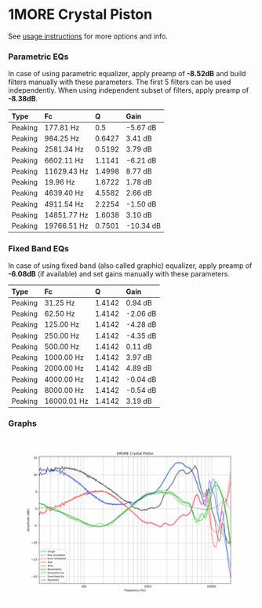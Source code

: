 # 1MORE Crystal Piston
See [usage instructions](https://github.com/jaakkopasanen/AutoEq#usage) for more options and info.

### Parametric EQs
In case of using parametric equalizer, apply preamp of **-8.52dB** and build filters manually
with these parameters. The first 5 filters can be used independently.
When using independent subset of filters, apply preamp of **-8.38dB**.

| Type    | Fc          |      Q | Gain      |
|:--------|:------------|:-------|:----------|
| Peaking | 177.81 Hz   | 0.5    | -5.67 dB  |
| Peaking | 984.25 Hz   | 0.6427 | 3.41 dB   |
| Peaking | 2581.34 Hz  | 0.5192 | 3.79 dB   |
| Peaking | 6602.11 Hz  | 1.1141 | -6.21 dB  |
| Peaking | 11629.43 Hz | 1.4998 | 8.77 dB   |
| Peaking | 19.96 Hz    | 1.6722 | 1.78 dB   |
| Peaking | 4639.40 Hz  | 4.5582 | 2.66 dB   |
| Peaking | 4911.54 Hz  | 2.2254 | -1.50 dB  |
| Peaking | 14851.77 Hz | 1.6038 | 3.10 dB   |
| Peaking | 19766.51 Hz | 0.7501 | -10.34 dB |

### Fixed Band EQs
In case of using fixed band (also called graphic) equalizer, apply preamp of **-6.08dB**
(if available) and set gains manually with these parameters.

| Type    | Fc          |      Q | Gain     |
|:--------|:------------|:-------|:---------|
| Peaking | 31.25 Hz    | 1.4142 | 0.94 dB  |
| Peaking | 62.50 Hz    | 1.4142 | -2.06 dB |
| Peaking | 125.00 Hz   | 1.4142 | -4.28 dB |
| Peaking | 250.00 Hz   | 1.4142 | -4.35 dB |
| Peaking | 500.00 Hz   | 1.4142 | 0.11 dB  |
| Peaking | 1000.00 Hz  | 1.4142 | 3.97 dB  |
| Peaking | 2000.00 Hz  | 1.4142 | 4.89 dB  |
| Peaking | 4000.00 Hz  | 1.4142 | -0.04 dB |
| Peaking | 8000.00 Hz  | 1.4142 | -0.54 dB |
| Peaking | 16000.01 Hz | 1.4142 | 3.19 dB  |

### Graphs
![](./1MORE%20Crystal%20Piston.png)